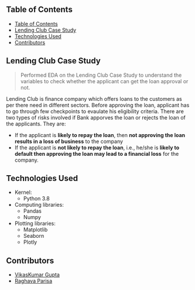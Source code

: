 ## Table of Contents

- [Table of Contents](#table-of-contents)
- [Lending Club Case Study](#lending-club-case-study)
- [Technologies Used](#technologies-used)
- [Contributors](#contributors)

Lending Club Case Study
----

> Performed EDA on the Lending Club Case Study to understand the variables to check whether the applicant can get the loan approval or not.

Lending Club is finance company which offers loans to the customers as per there need in different sectors. Before approving the loan, applicant has to go through few checkpoints 
to evaulate his eligibility criteria. There are two types of risks involved if Bank apporves the loan or rejects the loan of the applicants. They are:

- If the applicant is **likely to repay the loan**, then **not approving the loan results in a loss of business** to the company
- If the applicant is **not likely to repay the loan**, i.e., he/she is **likely to default then approving the loan may lead to a financial loss** for the company.

## Technologies Used

- Kernel:
  - Python 3.8
- Computing libraries:
  - Pandas
  - Numpy
- Plotting libraries:
  - Matplotlib
  - Seaborn
  - Plotly

## Contributors

- [VikasKumar Gupta](https://github.com/HackTheAI)
- [Raghava Parisa](https://github.com/PreethiRaghava)
